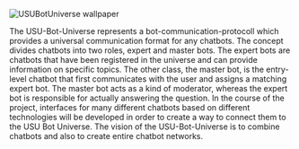 ![USUBotUniverse wallpaper](https://user-images.githubusercontent.com/84908019/119977642-fcbc0400-bfb8-11eb-8554-06d8bf814bb0.png)

The USU-Bot-Universe represents a bot-communication-protocoll which provides a universal communication format for any chatbots.
The concept divides chatbots into two roles, expert and master bots.
The expert bots are chatbots that have been registered in the universe and can provide information on specific topics.
The other class, the master bot, is the entry-level chatbot that first communicates with the user and assigns a matching expert bot.
The master bot acts as a kind of moderator, whereas the expert bot is responsible for actually answering the question.
In the course of the project, interfaces for many different chatbots based on different technologies will be developed in order to create a way to connect them to the USU Bot Universe.
The vision of the USU-Bot-Universe is to combine chatbots and also to create entire chatbot networks.
